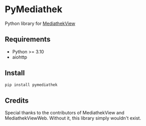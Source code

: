 # PyMediathek

Python library for [MediathekView](https://mediathekview.de/)

## Requirements

- Python >= 3.10
- aiohttp


## Install
```bash
pip install pymediathek
```

## Credits

Special thanks to the contributors of MediathekView and MediathekViewWeb. Without it, this library simply wouldn't exist.
